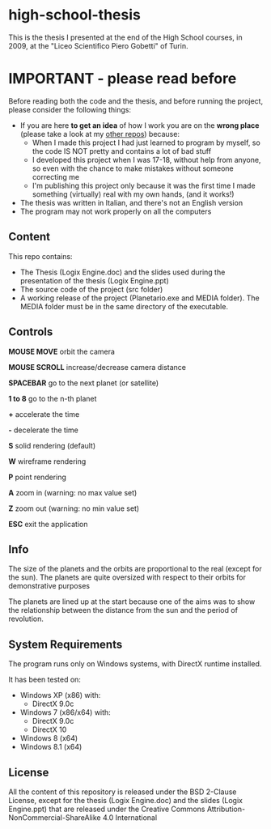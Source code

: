 high-school-thesis
==================

This is the thesis I presented at the end of the High School courses, in 2009, at the "Liceo Scientifico Piero Gobetti" of Turin.

# IMPORTANT - please read before

Before reading both the code and the thesis, and before running the project, please consider the following things:

* If you are here **to get an idea** of how I work you are on the **wrong place** (please take a look at my [other repos](github.com/Chosko/?tab=repositories)) because:
  * When I made this project I had just learned to program by myself, so the code IS NOT pretty and contains a lot of bad stuff
  * I developed this project when I was 17-18, without help from anyone, so even with the chance to make mistakes without someone correcting me
  * I'm publishing this project only because it was the first time I made something (virtually) real with my own hands, (and it works!)
* The thesis was written in Italian, and there's not an English version
* The program may not work properly on all the computers

## Content

This repo contains:

* The Thesis (Logix Engine.doc) and the slides used during the presentation of the thesis (Logix Engine.ppt)
* The source code of the project (src folder)
* A working release of the project (Planetario.exe and MEDIA folder). The MEDIA folder must be in the same directory of the executable.

## Controls

**MOUSE MOVE** orbit the camera

**MOUSE SCROLL** increase/decrease camera distance

**SPACEBAR** go to the next planet (or satellite)

**1 to 8** go to the n-th planet

**+** accelerate the time

**-** decelerate the time

**S** solid rendering (default)

**W** wireframe rendering

**P** point rendering

**A** zoom in (warning: no max value set)

**Z** zoom out (warning: no min value set)

**ESC** exit the application

## Info

The size of the planets and the orbits are proportional to the real (except for the sun). The planets are quite oversized with respect to their orbits for demonstrative purposes 

The planets are lined up at the start because one of the aims was to show the relationship between the distance from the sun and the period of revolution.

## System Requirements

The program runs only on Windows systems, with DirectX runtime installed.

It has been tested on:

* Windows XP (x86) with:
  * DirectX 9.0c
* Windows 7 (x86/x64) with:
  * DirectX 9.0c
  * DirectX 10
* Windows 8 (x64)
* Windows 8.1 (x64)

## License

All the content of this repository is released under the BSD 2-Clause License, except for the thesis (Logix Engine.doc) and the slides (Logix Engine.ppt) that are released under the Creative Commons Attribution-NonCommercial-ShareAlike 4.0 International
